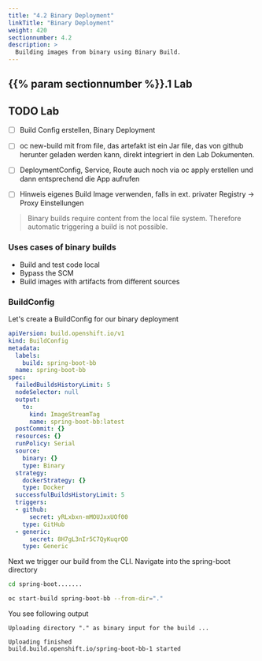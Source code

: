 ```yaml
---
title: "4.2 Binary Deployment"
linkTitle: "Binary Deployment"
weight: 420
sectionnumber: 4.2
description: >
  Building images from binary using Binary Build.
---
```



## {{% param sectionnumber %}}.1 Lab


## TODO Lab

* [ ] Build Config erstellen, Binary Deployment
* [ ] oc new-build mit from file, das artefakt ist ein Jar file, das von github herunter geladen werden kann, direkt integriert in den Lab Dokumenten.
* [ ] DeploymentConfig, Service, Route auch noch via oc apply erstellen und dann entsprechend die App aufrufen
* [ ] Hinweis eigenes Build Image verwenden, falls in ext. privater Registry -> Proxy Einstellungen


> Binary builds require content from the local file system. Therefore automatic triggering a build is not possible.


### Uses cases of binary builds

* Build and test code local
* Bypass the SCM
* Build images with artifacts from different sources


### BuildConfig

Let's create a BuildConfig for our binary deployment


```YAML
apiVersion: build.openshift.io/v1
kind: BuildConfig
metadata:
  labels:
    build: spring-boot-bb
  name: spring-boot-bb
spec:
  failedBuildsHistoryLimit: 5
  nodeSelector: null
  output:
    to:
      kind: ImageStreamTag
      name: spring-boot-bb:latest
  postCommit: {}
  resources: {}
  runPolicy: Serial
  source:
    binary: {}
    type: Binary
  strategy:
    dockerStrategy: {}
    type: Docker
  successfulBuildsHistoryLimit: 5
  triggers:
  - github:
      secret: yRLxbxn-mMOUJxxUOf00
    type: GitHub
  - generic:
      secret: 8H7gL3nIr5C7QyKuqrQO
    type: Generic
```


Next we trigger our build from the CLI. Navigate into the spring-boot directory

```BASH
cd spring-boot.......
```

```BASH
oc start-build spring-boot-bb --from-dir="."
```

You see following output

```
Uploading directory "." as binary input for the build ...

Uploading finished
build.build.openshift.io/spring-boot-bb-1 started
```

